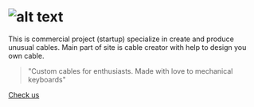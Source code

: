 # ![alt text](http://keebcables.com/logoKeebcable.png "Keebcable")

This is commercial project (startup) specialize in create and 
produce unusual cables. Main part of site is cable creator 
with help to design you own cable.


>"Custom cables for enthusiasts. Made with love to mechanical keyboards"

<a href="http://keebcables.com">Check us</a>